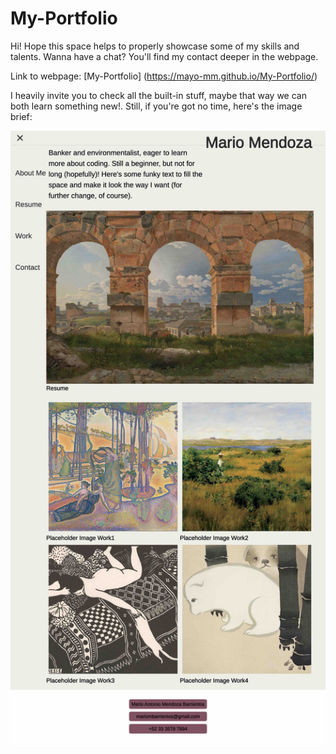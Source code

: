# My-Portfolio
Hi! Hope this space helps to properly showcase some of my skills and talents. Wanna have a chat? You'll find my contact deeper in the webpage.

Link to webpage: [My-Portfolio] (https://mayo-mm.github.io/My-Portfolio/)

I heavily invite you to check all the built-in stuff, maybe that way we can both learn something new!. Still, if you're got no time, here's the image brief:

![image](assets/Imgs/Mario-A-Mendoza.jpg)